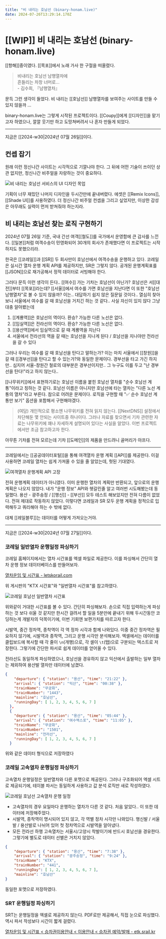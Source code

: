 ```yaml
---
title: "비 내리는 호남선 (binary-honam.live)"
date: 2024-07-26T13:29:14.170Z
---
```


# [[WIP]] 비 내리는 호남선 (binary-honam.live)

[[항해]]중이였다. [[목포]]에서 노래 가사 한 구절을 떠올렸다.

> 비내리는 호남선 남행열차에   
> 흔들리는 차창 너머로...   
> \- 김수희, 『남행열차』

문득 그런 생각이 들었다. 비 내리는 [[호남선]] 남행열차를 보여주는 사이트를 만들 수 있지 않을까 ...

binary-honam.live는 그렇게 시작된 프로젝트이다. [[Coupy]]에게 [[디자인]]을 맡기고자 하였으나, 깔깔 웃기만 하고 도망쳐버려서 나 혼자 만들게 되었다.

---

지금은 [[2024-w30|2024년 07월 26일]]이다.

## 컨셉 잡기

원래 이런 정신나간 사이트는 시각적으로 기깔나야 한다. 그 뒤에 어떤 기술이 쓰이던 상관 없지만, 정신나간 비주얼을 자랑하는 것이 중요하다.

![비 내리는 호남선 서비스의 UI 디자인 목업](../images/binary-honam-live-ui-mock.png)

기획이 너무 재밌던 나머지 디자인을 두시간만에 끝내버렸다. 에셋은 [[Remix Icons]], [[Shade UI]]를 사용하였다. 더 정신나간 비주얼 컨셉을 그리고 싶었지만, 이상한 감성은 아무래도 실력이 먼저 받쳐줘야 하는지라.

## 비 내리는 호남선 찾는 로직 구현하기

2024년 07월 26일 기준, 국내 간선 여객[[철도]]를 국가에서 운영함에 큰 감사를 느낀다. [[일본]]처럼 여객수송이 민영화되어 30개의 회사가 존재했다면 이 프로젝트는 시작하지도 못했으리라.

한국은 [[코레일]]과 [[SR]] 두 회사만이 호남선에서 여객수송을 운행하고 있다. 코레일은 실시간 열차 운행 계획 API를 제공하지만, SR은 그렇지 않다. 공개된 운행계획표를 [[JSON]]으로 재가공해서 정적 데이터로 서빙해야 한다.

그러다 문득 이런 생각이 든다.. [[여수]] 가는 기차는 호남선이 아닌가? 호남선은 서[[대전]]부터 [[목포]]라는데? [[서울]]에서 여수를 가면 호남선을 지난다면 이 또한 "호남선 남행열차"로 볼 수 있지 않을까? 이는.. 대답하기 쉽지 않은 질문일 것이다.. 열심히 찾아보니 서울에서 여수를 갈 때 호남선을 거치긴 하는 것 같다.. 사실 자신이 있지 않다 그냥 대충 알아봤는데

1. [[계룡역]]은 호남선의 역이다. 환승? 가능한 다른 노선은 없다.
2. [[임실역]]은 전라선의 역이다. 환승? 가능한 다른 노선은 없다.
3. [[용산역]]에서 임실역으로 갈 때 계룡역을 지난다
4. 서울에서 전라선의 역을 갈 때는 호남선을 지나게 된다 / 호남선을 지나야만 전라선을 갈 수 있다

그러나 우리는 여수를 갈 때 호남선을 탄다고 말하는가? 이는 마치 서울에서 [[창원]]을 갈 때 [[경부선]]을 탄다고 할 수 있는가?와 동일한 문제이다. 경부선을 타고 가긴 하지만.. 심지어 서울-창원간 철로의 대부분은 경부선이지만.. 그 누구도 이를 두고 "난 경부선을 탄다!"라고 하지 않는다..

[[나무위키]]에서 표현하기로는 호남선 이름을 붙힌 호남선 열차를 "순수 호남선 계통"이라고 칭하는 것 같다. 호남선 이름은 아니지만 호남선에 타는 열차는 "다른 노선 계통의 열차"라고 부른다. 참으로 어려운 문제이다. 로직을 구현할 때 "✅ 순수 호남선 계통만 보기" 옵션을 포함해서 구현해야겠다.

> (여담) 개인적으로 평소엔 나무위키를 전혀 읽지 않는다. [[NextDNS]] 설정에서 차단해둔 몇 안되는 사이트중 하나이다. 그러나 자료를 찾으면서 기차 관련한 자료는 나무위키에 꽤나 자세하게 설명되어 있다는 사실을 알았다. 이번 프로젝트에서만 조금 참고하고자 한다.

아무튼 기차를 전혀 모르는데 기차 [[도메인]]의 제품을 만드려니 골머리가 아프다.

---

코레일에서는 [[공공데이터포털]]을 통해 여객열차 운행 계획 [[API]]를 제공한다. 이걸 사용하면 코레일 열차는 쉽게 가져올 수 있을 줄 알았는데, 헛된 기대였다.

![여객열차 운행계획 API 고장](../images/korail-train-plan-api-broken.png)

전혀 운행계획 데이터가 아니였다. 이미 운행한 열차의 계획만 반환되고, 앞으로의 운행계획은 나오지 않았다. 내가 "운행 정보" API와 헷갈린줄 알고 여러번 시도해봤는데 동일했다. 용산 - 광주송정 / [[행신]] - [[부산]] 모두 테스트 해보았지만 전혀 다름이 없었다. 전혀 제대로 작동하지 않았다. 이렇다면 코레일과 SR 모두 운행 계획을 정적으로 입력해두고 쿼리해야 하는 수 밖에 없다.

대체 [[레일블루]]는 데이터를 어떻게 가져오는거야.

---

지금은 [[2024-w30|2024년 07월 27일]]이다.

### 코레일 일반열차 운행일정 파싱하기

코레일 홈페이지에서는 열차 시간표를 엑셀 파일로 제공한다. 이를 파싱해서 간단히 열차 운행 정보 데이터베이스를 만들어보자.

[열차운임 및 시간표 - letskorail.com](https://www.letskorail.com/ebizcom/cs/guide/guide/guide11.do)

위 게시판의 "KTX 시간표"와 "일번열차 시간표"를 참고하였다.

![코레일 호남선 일반열차 시간표](korail-normal-train-honam-timetable.png)

위와같이 거대한 시간표를 볼 수 있다. 간단히 파싱해보자. 손으로 직접 입력하는게 파싱하는 것 보다 쉬울 것 같지만 한시간 걸려서 할 일을 5분만에 끝내기 위해 두시간동안 코딩하는게 개발자의 덕목이기에, 이번 기회엔 보편가치를 따르고자 한다.

시발역, 중간 정차역, 종착역이 각 역 정차 시각과 함께 나와있다. 이중 중간 정차역은 필요하지 않기에, 시발역과 종착역, 그리고 운행 시각만 분석해보자. 엑셀에서는 데이터를 클립보드에 복사할 때 각 줄이 `\n`(개행)으로, 각 셀이 `\t`(탭)으로 구분되는 텍스트로 저장한다. 그렇기에 간단한 파서로 쉽게 데이터를 얻어올 수 있다.

전라선도 동일하게 파싱하였으나, 호남선을 경유하지 않고 익산에서 출발하는 일부 열차는 제외하여 용산발 열차만 데이터에 남겼다.

```json
{
    "departure": { "station": "용산", "time": "21:22" },
    "arrival": { "station": "익산", "time": "00:38" },
    "trainName": "무궁화",
    "trainNumber": "1443",
    "mainline": "호남선",
    "runningDay": [ 1, 2, 3, 4, 5, 6, 7 ]
  },
  {
    "departure": { "station": "용산", "time": "05:44" },
    "arrival": { "station": "여수엑스포", "time": "11:05" },
    "trainName": "무궁화",
    "trainNumber": "1501",
    "mainline": "전라선",
    "runningDay": [ 1, 2, 3, 4, 5, 6, 7 ]
  }
```

위와 같은 데이터 형식으로 저장하였다

### 코레일 고속열차 운행일정 파싱하기

고속열차 운행일정은 일반열차와 다른 포맷으로 제공된다. 그러나 구조화되어 엑셀 시트로 제공되기에, 테이블 파서는 동일하게 사용하고 값 분석 로직만 새로 작성하였다.

![코레일 호남선 고속열차 운행 일정](../images/korail-express-train-honam-timetable.png)

- 고속열차의 경우 요일마다 운행하는 열차가 다른 것 같다. 처음 알았다.. 이 또한 데이터에 저장해주었다.
- 시발역, 종착역이 명시되어 있지 않고, 각 역별 정차 시각만 나와있다. 행신발 / 서울발 / 용산발로 나뉘어 있어 첫 정차역으로 시발역을 알아냈다.
- 모든 전라선 하행 고속열차는 서울시/고양시 착발이기에 반드시 호남선을 경유한다. 그렇기에 별도로 데이터 선별은 거치지 않았다.

```json
{
    "departure": { "station": "용산", "time": "7:38" },
    "arrival": { "station": "광주송정", "time": "9:24" },
    "trainName": "KTX",
    "trainNumber": "441",
    "runningDay": [ 1, 2, 3, 4, 5, 6, 7 ],
    "mainline": "호남선"
}
```

동일한 포맷으로 저장하였다.

### SRT 운행일정 파싱하기

SRT는 운행일정을 엑셀로 제공하지 않는다. PDF로만 제공해서, 직접 눈으로 파싱했다. 역시 파서 작성보다 시간이 짧게 걸렸다. 

[열차운임 및 시간표 < 승차권이용안내 < 이용안내 < 승차권 예약/발매 - etk.srail.kr](https://etk.srail.kr/cms/archive.do?pageId=TK0402050000)
